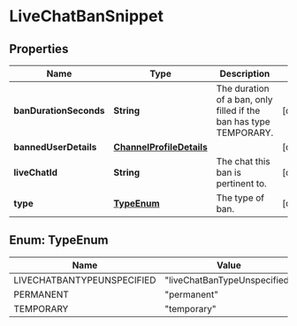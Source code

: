 

# LiveChatBanSnippet


## Properties

Name | Type | Description | Notes
------------ | ------------- | ------------- | -------------
**banDurationSeconds** | **String** | The duration of a ban, only filled if the ban has type TEMPORARY. |  [optional]
**bannedUserDetails** | [**ChannelProfileDetails**](ChannelProfileDetails.md) |  |  [optional]
**liveChatId** | **String** | The chat this ban is pertinent to. |  [optional]
**type** | [**TypeEnum**](#TypeEnum) | The type of ban. |  [optional]



## Enum: TypeEnum

Name | Value
---- | -----
LIVECHATBANTYPEUNSPECIFIED | &quot;liveChatBanTypeUnspecified&quot;
PERMANENT | &quot;permanent&quot;
TEMPORARY | &quot;temporary&quot;



